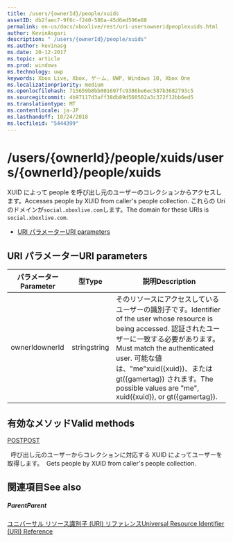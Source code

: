 ```yaml
---
title: /users/{ownerId}/people/xuids
assetID: db2faec7-9f6c-f240-586a-45d6ed596e88
permalink: en-us/docs/xboxlive/rest/uri-usersowneridpeoplexuids.html
author: KevinAsgari
description: " /users/{ownerId}/people/xuids"
ms.author: kevinasg
ms.date: 20-12-2017
ms.topic: article
ms.prod: windows
ms.technology: uwp
keywords: Xbox Live, Xbox, ゲーム, UWP, Windows 10, Xbox One
ms.localizationpriority: medium
ms.openlocfilehash: 715659b8bb001697fc9386be6ec587b3682793c5
ms.sourcegitcommit: 4b97117d3aff38db89d560502a3c372f12bb6ed5
ms.translationtype: MT
ms.contentlocale: ja-JP
ms.lasthandoff: 10/24/2018
ms.locfileid: "5444399"
---
```

# <a name="usersowneridpeoplexuids"></a><span data-ttu-id="482bc-104">/users/{ownerId}/people/xuids</span><span class="sxs-lookup"><span data-stu-id="482bc-104">/users/{ownerId}/people/xuids</span></span>
<span data-ttu-id="482bc-105">XUID によって people を呼び出し元のユーザーのコレクションからアクセスします。</span><span class="sxs-lookup"><span data-stu-id="482bc-105">Accesses people by XUID from caller's people collection.</span></span> <span data-ttu-id="482bc-106">これらの Uri のドメインが`social.xboxlive.com`します。</span><span class="sxs-lookup"><span data-stu-id="482bc-106">The domain for these URIs is `social.xboxlive.com`.</span></span>
 
  * [<span data-ttu-id="482bc-107">URI パラメーター</span><span class="sxs-lookup"><span data-stu-id="482bc-107">URI parameters</span></span>](#ID4EV)
 
<a id="ID4EV"></a>

 
## <a name="uri-parameters"></a><span data-ttu-id="482bc-108">URI パラメーター</span><span class="sxs-lookup"><span data-stu-id="482bc-108">URI parameters</span></span>
 
| <span data-ttu-id="482bc-109">パラメーター</span><span class="sxs-lookup"><span data-stu-id="482bc-109">Parameter</span></span>| <span data-ttu-id="482bc-110">型</span><span class="sxs-lookup"><span data-stu-id="482bc-110">Type</span></span>| <span data-ttu-id="482bc-111">説明</span><span class="sxs-lookup"><span data-stu-id="482bc-111">Description</span></span>| 
| --- | --- | --- | 
| <span data-ttu-id="482bc-112">ownerId</span><span class="sxs-lookup"><span data-stu-id="482bc-112">ownerId</span></span>| <span data-ttu-id="482bc-113">string</span><span class="sxs-lookup"><span data-stu-id="482bc-113">string</span></span>| <span data-ttu-id="482bc-114">そのリソースにアクセスしているユーザーの識別子です。</span><span class="sxs-lookup"><span data-stu-id="482bc-114">Identifier of the user whose resource is being accessed.</span></span> <span data-ttu-id="482bc-115">認証されたユーザーに一致する必要があります。</span><span class="sxs-lookup"><span data-stu-id="482bc-115">Must match the authenticated user.</span></span> <span data-ttu-id="482bc-116">可能な値は、"me"xuid({xuid})、または gt({gamertag}) されます。</span><span class="sxs-lookup"><span data-stu-id="482bc-116">The possible values are "me", xuid({xuid}), or gt({gamertag}).</span></span>| 
  
<a id="ID4EOB"></a>

 
## <a name="valid-methods"></a><span data-ttu-id="482bc-117">有効なメソッド</span><span class="sxs-lookup"><span data-stu-id="482bc-117">Valid methods</span></span>

[<span data-ttu-id="482bc-118">POST</span><span class="sxs-lookup"><span data-stu-id="482bc-118">POST</span></span>](uri-usersowneridpeoplexuidspost.md)

<span data-ttu-id="482bc-119">&nbsp;&nbsp;呼び出し元のユーザーからコレクションに対応する XUID によってユーザーを取得します。</span><span class="sxs-lookup"><span data-stu-id="482bc-119">&nbsp;&nbsp;Gets people by XUID from caller's people collection.</span></span>
 
<a id="ID4EYB"></a>

 
## <a name="see-also"></a><span data-ttu-id="482bc-120">関連項目</span><span class="sxs-lookup"><span data-stu-id="482bc-120">See also</span></span>
 
<a id="ID4E1B"></a>

 
##### <a name="parent"></a><span data-ttu-id="482bc-121">Parent</span><span class="sxs-lookup"><span data-stu-id="482bc-121">Parent</span></span> 

[<span data-ttu-id="482bc-122">ユニバーサル リソース識別子 (URI) リファレンス</span><span class="sxs-lookup"><span data-stu-id="482bc-122">Universal Resource Identifier (URI) Reference</span></span>](../atoc-xboxlivews-reference-uris.md)

   